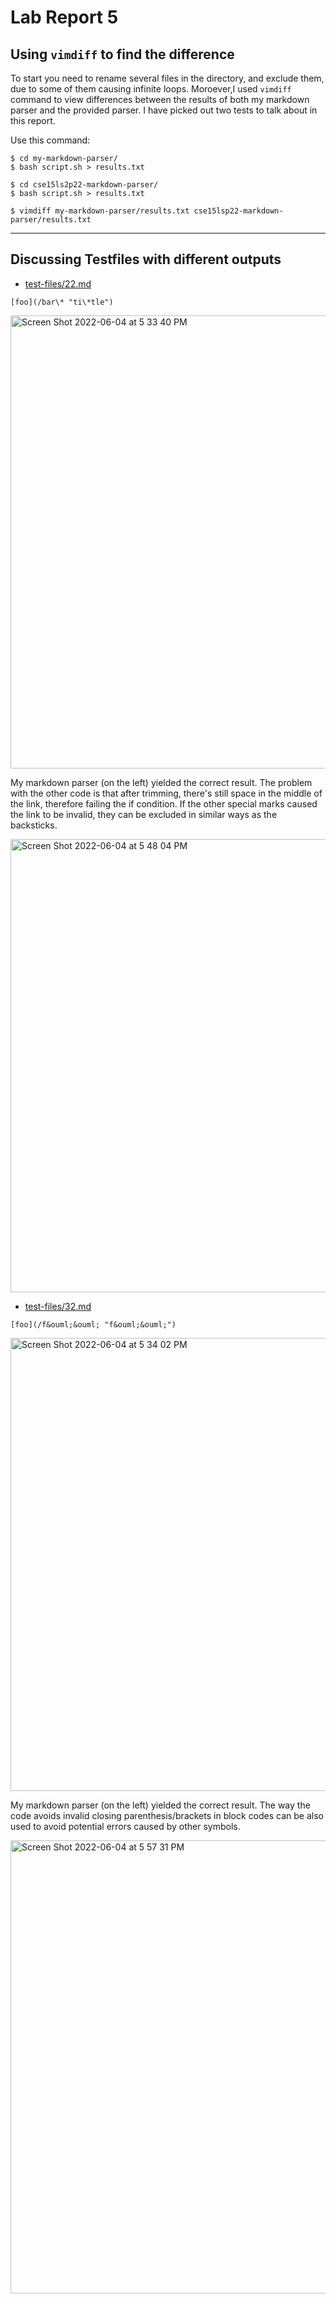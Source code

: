# Lab Report 5

## Using ```vimdiff``` to find the difference

To start you need to rename several files in the directory, and exclude them, due to some of them causing infinite loops. Moroever,I used ```vimdiff``` command to view differences between the results of both my markdown parser and the provided parser. I have picked out two tests to talk about in this report.

Use this command:
```
$ cd my-markdown-parser/
$ bash script.sh > results.txt

$ cd cse15ls2p22-markdown-parser/
$ bash script.sh > results.txt 

$ vimdiff my-markdown-parser/results.txt cse15lsp22-markdown-parser/results.txt
```
*********************************

## Discussing Testfiles with different outputs

* [test-files/22.md](https://github.com/nidhidhamnani/markdown-parser/blob/main/test-files/22.md)

```
[foo](/bar\* "ti\*tle")
```

<img width="725" alt="Screen Shot 2022-06-04 at 5 33 40 PM" src="https://user-images.githubusercontent.com/103089880/172030101-7cc0256d-1841-4268-9338-69c250467c15.png">

My markdown parser (on the left) yielded the correct result. The problem with the other code is that after trimming, there's still space in the middle of the link, therefore failing the if condition. If the other special marks caused the link to be invalid, they can be excluded in similar ways as the backsticks.

<img width="725" alt="Screen Shot 2022-06-04 at 5 48 04 PM" src="https://user-images.githubusercontent.com/103089880/172030307-97c25b08-aedb-4d08-bdb5-819bca6a63a9.png">



* [test-files/32.md](https://github.com/nidhidhamnani/markdown-parser/blob/main/test-files/32.md)

```
[foo](/f&ouml;&ouml; "f&ouml;&ouml;")
```


<img width="725" alt="Screen Shot 2022-06-04 at 5 34 02 PM" src="https://user-images.githubusercontent.com/103089880/172030351-9fbc286c-ae2e-4aa1-a86c-10c4e8256b7d.png">

My markdown parser (on the left) yielded the correct result. The way the code avoids invalid closing parenthesis/brackets in block codes can be also used to avoid potential errors caused by other symbols.

<img width="725" alt="Screen Shot 2022-06-04 at 5 57 31 PM" src="https://user-images.githubusercontent.com/103089880/172030483-d7d8e490-d23d-4d22-86ee-47279f07685b.png">

